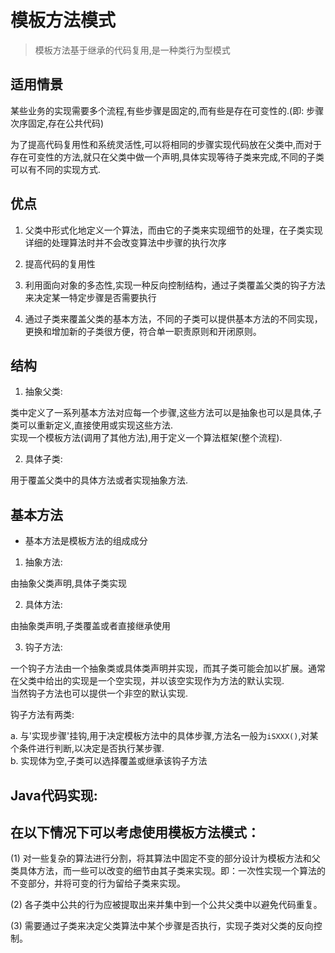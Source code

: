 # 模板方法模式

> 模板方法基于继承的代码复用,是一种类行为型模式

## 适用情景

  某些业务的实现需要多个流程,有些步骤是固定的,而有些是存在可变性的.(即: 步骤次序固定,存在公共代码)<br/>

  为了提高代码复用性和系统灵活性,可以将相同的步骤实现代码放在父类中,而对于存在可变性的方法,就只在父类中做一个声明,具体实现等待子类来完成,不同的子类可以有不同的实现方式.<br/>

## 优点

1. 父类中形式化地定义一个算法，而由它的子类来实现细节的处理，在子类实现详细的处理算法时并不会改变算法中步骤的执行次序

2. 提高代码的复用性

3. 利用面向对象的多态性,实现一种反向控制结构，通过子类覆盖父类的钩子方法来决定某一特定步骤是否需要执行

4. 通过子类来覆盖父类的基本方法，不同的子类可以提供基本方法的不同实现，更换和增加新的子类很方便，符合单一职责原则和开闭原则。

## 结构

1. 抽象父类:

类中定义了一系列基本方法对应每一个步骤,这些方法可以是抽象也可以是具体,子类可以重新定义,直接使用或实现这些方法.<br>
实现一个模板方法(调用了其他方法),用于定义一个算法框架(整个流程).

2. 具体子类:

用于覆盖父类中的具体方法或者实现抽象方法.

## 基本方法

+ 基本方法是模板方法的组成成分

1. 抽象方法:

由抽象父类声明,具体子类实现

2. 具体方法:

由抽象类声明,子类覆盖或者直接继承使用

3. 钩子方法:

一个钩子方法由一个抽象类或具体类声明并实现，而其子类可能会加以扩展。通常在父类中给出的实现是一个空实现，并以该空实现作为方法的默认实现.<br/>
当然钩子方法也可以提供一个非空的默认实现.<br/>

钩子方法有两类:

a. 与'实现步骤'挂钩,用于决定模板方法中的具体步骤,方法名一般为`iSXXX()`,对某个条件进行判断,以决定是否执行某步骤.<br/>
b. 实现体为空,子类可以选择覆盖或继承该钩子方法

## Java代码实现:




## 在以下情况下可以考虑使用模板方法模式：

(1) 对一些复杂的算法进行分割，将其算法中固定不变的部分设计为模板方法和父类具体方法，而一些可以改变的细节由其子类来实现。即：一次性实现一个算法的不变部分，并将可变的行为留给子类来实现。

(2) 各子类中公共的行为应被提取出来并集中到一个公共父类中以避免代码重复。

(3) 需要通过子类来决定父类算法中某个步骤是否执行，实现子类对父类的反向控制。
